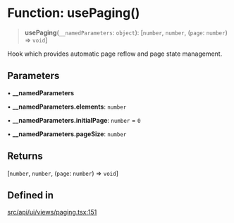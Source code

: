 # Function: usePaging()

> **usePaging**(`__namedParameters`: `object`): [`number`, `number`, (`page`: `number`) => `void`]

Hook which provides automatic page reflow and page state management.

## Parameters

• **\_\_namedParameters**

• **\_\_namedParameters.elements**: `number`

• **\_\_namedParameters.initialPage**: `number` = `0`

• **\_\_namedParameters.pageSize**: `number`

## Returns

[`number`, `number`, (`page`: `number`) => `void`]

## Defined in

[src/api/ui/views/paging.tsx:151](https://github.com/GamerGirlandCo/datacore/blob/73f36550e501eb29175b69b6a097ff3d4401efc7/src/api/ui/views/paging.tsx#L151)

